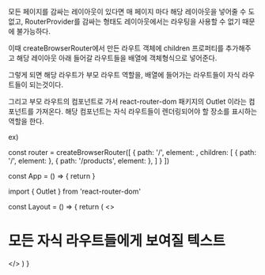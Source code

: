 모든 페이지를 감싸는 레이아웃이 있다면 매 페이지 마다 해당 레이아웃을 넣어줄 수 도 없고,
RouterProvider를 감싸는 형태도 레이아웃에서는 라우팅을 사용할 수 없기 때문에 불가능하다.

이때 createBrowserRouter에서 만든 라우트 객체에 children 프로퍼티를 추가해주고
해당 레이아웃 아래 들어갈 라우트들을 배열에 객체형식으로 넣어준다.

그렇게 되면 해당 라우트가 부모 라우트 역할을, 배열에 들어가는 라우트들이 자식 라우트들이 되는것이다.

그리고 부모 라우트의 컴포넌트로 가서 react-router-dom 패키지의 Outlet 이라는 컴포넌트를 가져온다.
해당 컴포넌트는 자식 라우트들이 렌더링되어야 할 장소를 표시하는 역할을 한다.

ex) 
<!-- App 컴포넌트 -->
const router = createBrowserRouter([
    {
        path: '/',
        element: <Layout />,
        children: [
            { path: '/', element: <HomePage /> },
            { path: '/products', element: <ProductsPage /> },
        ]
    }
])

const App = () => {
    return <RouterProvider router={router} />
}

<!-- Layout 컴포넌트 (부모 라우트) -->
import { Outlet } from 'react-router-dom'

const Layout = () => {
    return (
        <>
            <h1>모든 자식 라우트들에게 보여질 텍스트</h1>
            <Outlet />
        </>
    )
}